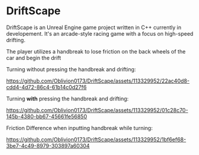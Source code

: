 # DriftScape
DriftScape is an Unreal Engine game project written in C++ currently in developement. It's an arcade-style racing game with a focus on high-speed drifting.

The player utilizes a handbreak to lose friction on the back wheels of the car and begin the drift

Turning without pressing the handbreak and drifting:

https://github.com/Oblivion0173/DriftScape/assets/113329952/22ac40d8-cdd4-4d72-86c4-61b14c0d27f6

Turning **with** pressing the handbreak and drifting:

https://github.com/Oblivion0173/DriftScape/assets/113329952/01c28c70-145b-4380-bb67-45661fe56850

Friction Difference when inputting handbreak while turning:

https://github.com/Oblivion0173/DriftScape/assets/113329952/1bf6ef68-3be7-4c49-8979-303897a60304

